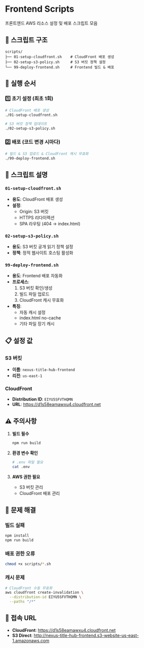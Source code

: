 # Frontend Scripts

프론트엔드 AWS 리소스 설정 및 배포 스크립트 모음

## 📁 스크립트 구조

```
scripts/
├── 01-setup-cloudfront.sh    # CloudFront 배포 생성
├── 02-setup-s3-policy.sh     # S3 버킷 정책 설정
└── 99-deploy-frontend.sh     # Frontend 빌드 & 배포
```

## 🚀 실행 순서

### 1️⃣ 초기 설정 (최초 1회)
```bash
# CloudFront 배포 생성
./01-setup-cloudfront.sh

# S3 버킷 정책 업데이트
./02-setup-s3-policy.sh
```

### 2️⃣ 배포 (코드 변경 시마다)
```bash
# 빌드 & S3 업로드 & CloudFront 캐시 무효화
./99-deploy-frontend.sh
```

## 📝 스크립트 설명

### `01-setup-cloudfront.sh`
- **용도**: CloudFront 배포 생성
- **설정**:
  - Origin: S3 버킷
  - HTTPS 리다이렉션
  - SPA 라우팅 (404 → index.html)

### `02-setup-s3-policy.sh`
- **용도**: S3 버킷 공개 읽기 정책 설정
- **정책**: 정적 웹사이트 호스팅 활성화

### `99-deploy-frontend.sh`
- **용도**: Frontend 배포 자동화
- **프로세스**:
  1. S3 버킷 확인/생성
  2. 빌드 파일 업로드
  3. CloudFront 캐시 무효화
- **특징**:
  - 자동 캐시 설정
  - index.html no-cache
  - 기타 파일 장기 캐시

## 📋 설정 값

### S3 버킷
- **이름**: `nexus-title-hub-frontend`
- **리전**: `us-east-1`

### CloudFront
- **Distribution ID**: `EIYU5SFVTHQMN`
- **URL**: https://d1s58eamawxu4.cloudfront.net

## ⚠️ 주의사항

1. **빌드 필수**
   ```bash
   npm run build
   ```

2. **환경 변수 확인**
   ```bash
   # .env 파일 필요
   cat .env
   ```

3. **AWS 권한 필요**
   - S3 버킷 관리
   - CloudFront 배포 관리

## 🔧 문제 해결

### 빌드 실패
```bash
npm install
npm run build
```

### 배포 권한 오류
```bash
chmod +x scripts/*.sh
```

### 캐시 문제
```bash
# CloudFront 수동 무효화
aws cloudfront create-invalidation \
  --distribution-id EIYU5SFVTHQMN \
  --paths "/*"
```

## 🔗 접속 URL

- **CloudFront**: https://d1s58eamawxu4.cloudfront.net
- **S3 Direct**: http://nexus-title-hub-frontend.s3-website-us-east-1.amazonaws.com